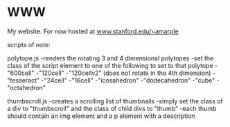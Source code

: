 WWW
===

My website.  For now hosted at www.stanford.edu/~amarple

scripts of note:

polytope.js
  -renders the rotating 3 and 4 dimensional polytopes
  -set the class of the script element to one of the following to set to that polytope
    -"600cell"
    -"120cell"
    -"120cellv2" (does not rotate in the 4th dimension)
    -"tesseract"
    -"24cell"
    -"16cell"
    -"icosahedron"
    -"dodecahedron"
    -"cube"
    -"octahedron"
    
thumbscroll.js
  -creates a scrolling list of thumbnails
  -simply set the class of a div to "thumbscroll" and the class of child divs to "thumb"
    -each thumb should contain an img element and a p element with a description

